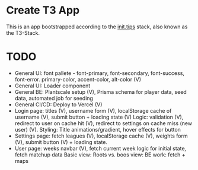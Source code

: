 # Create T3 App

This is an app bootstrapped according to the [init.tips](https://init.tips) stack, also known as the T3-Stack.

# TODO
- General UI: font pallete - font-primary, font-secondary, font-success, font-error. primary-color, accent-color, alt-color (V)
- General UI: Loader component
- General BE: Plantscale setup (V), Prisma schema for player data, seed data, automated job for seeding
- General CI/CD: Deploy to Vercel (V)
- Login page: titles (V), username form (V), localStorage cache of username (V), submit button + loading state (V)
Logic: validation (V), redirect to user on cache hit (V), redirect to settings on cache miss (new user) (V).
Styling: Title animations/gradient, hover effects for button
- Settings page: fetch leagues (V), localStorage cache (V), weights form (V), submit button (V) + loading state.
- User page: weeks navbar (V), fetch current week logic for initial state, fetch matchup data
Basic view:
Roots vs. boos view:
BE work: fetch + maps
